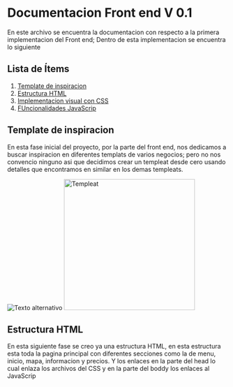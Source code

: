 # **Documentacion Front end V 0.1**
En este archivo se encuentra la documentacion con respecto a la primera implementacion del Front end; Dentro de esta implementacion se encuentra lo siguiente
## Lista de Ítems

1. [Template de inspiracion](##Template-de-inspiracion)
2. [Estructura HTML](#Estructura-HTML)
3. [Implementacion visual con CSS](#Implementacion-visual-con-CSS)
4. [FUncionalidades JavaScrip](#Funcionalidades-JavaScrip)

## **Template de inspiracion**
En esta fase inicial del proyecto, por la parte del front end, nos dedicamos a buscar inspiracion en diferentes templats de varios negocios; pero no nos convencio ninguno asi que decidimos crear un templeat desde cero usando detalles que encontramos en similar en los demas templeats.

![Texto alternativo](https://cdn.dribbble.com/users/359023/screenshots/3142624/57574_drib.png?resize=400x0)
<img src="https://cdn.dribbble.com/users/359023/screenshots/3142624/57574_drib.png?resize=400x0" alt="Templeat" width="300">
## **Estructura HTML**
En esta siguiente fase se creo ya una estructura HTML, en esta estructura esta toda la pagina principal con diferentes secciones como la de menu, inicio, mapa, informacion y precios.
Y los enlaces en la parte del head lo cual enlaza los archivos del CSS y en la parte del boddy los enlaces al JavaScrip
